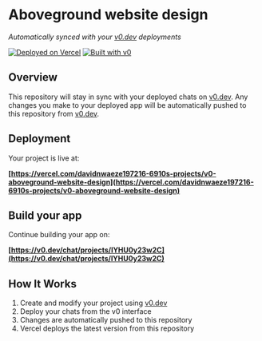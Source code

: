 # Aboveground website design

*Automatically synced with your [v0.dev](https://v0.dev) deployments*

[![Deployed on Vercel](https://img.shields.io/badge/Deployed%20on-Vercel-black?style=for-the-badge&logo=vercel)](https://vercel.com/davidnwaeze197216-6910s-projects/v0-aboveground-website-design)
[![Built with v0](https://img.shields.io/badge/Built%20with-v0.dev-black?style=for-the-badge)](https://v0.dev/chat/projects/IYHU0y23w2C)

## Overview

This repository will stay in sync with your deployed chats on [v0.dev](https://v0.dev).
Any changes you make to your deployed app will be automatically pushed to this repository from [v0.dev](https://v0.dev).

## Deployment

Your project is live at:

**[https://vercel.com/davidnwaeze197216-6910s-projects/v0-aboveground-website-design](https://vercel.com/davidnwaeze197216-6910s-projects/v0-aboveground-website-design)**

## Build your app

Continue building your app on:

**[https://v0.dev/chat/projects/IYHU0y23w2C](https://v0.dev/chat/projects/IYHU0y23w2C)**

## How It Works

1. Create and modify your project using [v0.dev](https://v0.dev)
2. Deploy your chats from the v0 interface
3. Changes are automatically pushed to this repository
4. Vercel deploys the latest version from this repository